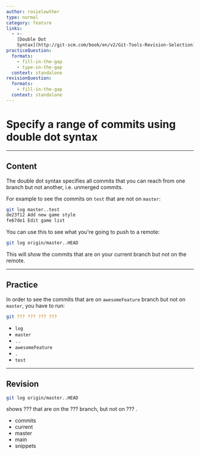 ```yaml
---
author: rosielowther
type: normal
category: feature
links:
  - >-
    [Double Dot
    Syntax](http://git-scm.com/book/en/v2/Git-Tools-Revision-Selection){documentation}
practiceQuestion:
  formats:
    - fill-in-the-gap
    - type-in-the-gap
  context: standalone
revisionQuestion:
  formats:
    - fill-in-the-gap
  context: standalone
---
```


# Specify a range of commits using double dot syntax


---

## Content

The double dot syntax specifies all commits that you can reach from one branch but not another, i.e. unmerged commits.

For example to see the commits on `test` that are not on `master`:

```bash
git log master..test
de23f12 Add new game style
fe67de1 Edit game list
```

You can use this to see what you're going to push to a remote:

```bash
git log origin/master..HEAD
```

This will show the commits that are on your current branch but not on the remote.


---

## Practice

In order to see the commits that are on `awesomeFeature` branch but not on `master`, you have to run:

```bash
git ??? ??? ??? ???
```

- `log`
- `master`
- `..`
- `awesomeFeature`
- `.`
- `test`


---

## Revision

```bash
git log origin/master..HEAD
```

shows ??? that are on the ??? branch, but not on ??? .

- commits
- current
- master
- main
- snippets
